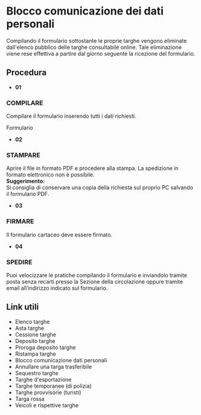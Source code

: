 # Blocco comunicazione dei dati personali

Compilando il formulario sottostante le proprie targhe vengono eliminate
dall'elenco pubblico delle targhe consultabile online. Tale eliminazione viene
rese effettiva a partire dal giorno seguente la ricezione del formulario.

## Procedura

  * **01**

###  COMPILARE

Compilare il formulario inserendo tutti i dati richiesti.  
  
Formulario

  *  **02**

###  STAMPARE

Aprire il file in formato PDF e procedere alla stampa. La spedizione in
formato elettronico non è possibile.  
**Suggerimento:**  
Si consiglia di conservare una copia della richiesta sul proprio PC salvando
il formulario PDF.

  * **03**

###  FIRMARE

Il formulario cartaceo deve essere firmato.

  * **04**

###  SPEDIRE

Puoi velocizzare le pratiche compilando il formulario e inviandolo tramite
posta senza recarti presso la Sezione della circolazione oppure tramite email
all’indirizzo indicato sul formulario.

## Link utili

  * Elenco targhe
  * Asta targhe
  * Cessione targhe
  * Deposito targhe
  * Proroga deposito targhe
  * Ristampa targhe
  * Blocco comunicazione dati personali
  * Annullare una targa trasferibile
  * Sequestro targhe
  * Targhe d'esportazione 
  * Targhe temporanee (di polizia) 
  * Targhe provvisorie (turisti) 
  * Targa rossa 
  * Veicoli e rispettive targhe

